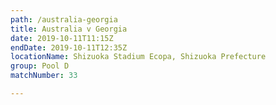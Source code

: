 ```yaml
---
path: /australia-georgia
title: Australia v Georgia
date: 2019-10-11T11:15Z
endDate: 2019-10-11T12:35Z
locationName: Shizuoka Stadium Ecopa, Shizuoka Prefecture
group: Pool D
matchNumber: 33

---
```

